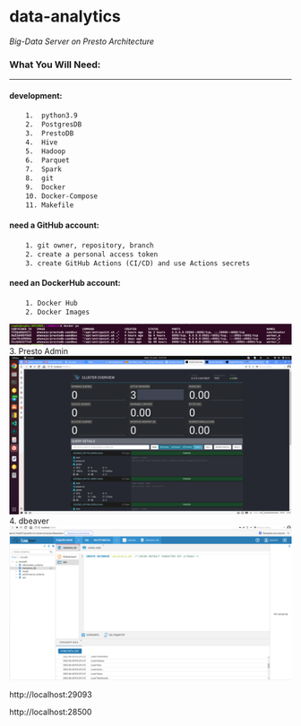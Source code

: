 # data-analytics
*Big-Data Server on Presto Architecture*

### What You Will Need:
-------------------------------------------------------------------------------

#### development:
        1.  python3.9
        2.  PostgresDB
        3.  PrestoDB
        4.  Hive 
        5.  Hadoop
        6.  Parquet
        7.  Spark
        8.  git
        9.  Docker
        10. Docker-Compose
        11. Makefile

#### need a GitHub account:
        1. git owner, repository, branch
        2. create a personal access token
        3. create GitHub Actions (CI/CD) and use Actions secrets

#### need an DockerHub account:
        1. Docker Hub
        2. Docker Images
<img src="docs/docker-images.png" width="600"/>
        3. Presto Admin
<img src="docs/presto-admin.png" width="600"/>
        4. dbeaver 
<img src="docs/dbeaver-ui.png" width="600"/>


http://localhost:29093

http://localhost:28500
        
        


         



